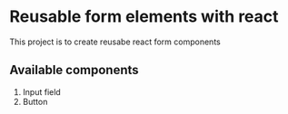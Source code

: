 # Reusable form elements with react

This project is to create reusabe react form components

## Available components

1. Input field
2. Button

